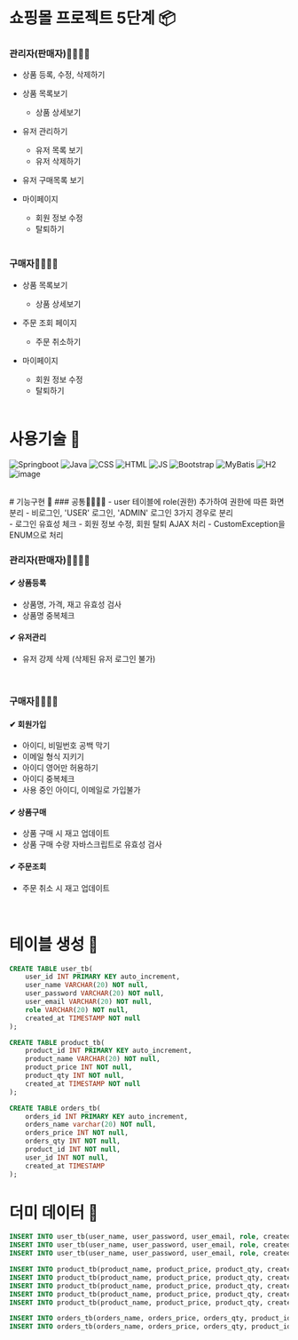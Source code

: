 # 쇼핑몰 프로젝트 5단계 📦
### 관리자(판매자)👷‍♀️👷‍♂️
- 상품 등록, 수정, 삭제하기
- 상품 목록보기
  - 상품 상세보기
- 유저 관리하기
  - 유저 목록 보기
  - 유저 삭제하기
- 유저 구매목록 보기
- 마이페이지
  - 회원 정보 수정
  - 탈퇴하기

  <br/>
### 구매자🙍‍♂️🙍‍♀️
- 상품 목록보기
  - 상품 상세보기
- 주문 조회 페이지
  - 주문 취소하기
- 마이페이지
  - 회원 정보 수정
  - 탈퇴하기
  
  <br/>
# 사용기술 🧪
![Springboot](https://img.shields.io/badge/-Springboot-6DB33F)
![Java](https://img.shields.io/badge/-Java-F09820)
![CSS](https://img.shields.io/badge/-CSS-1572B6)
![HTML](https://img.shields.io/badge/-HTML-E34F26)
![JS](https://img.shields.io/badge/-JavaScript-F7DF1E)
![Bootstrap](https://img.shields.io/badge/-Bootstrap-7952B3)
![MyBatis](https://img.shields.io/badge/-MyBatis-B10000)
![H2](https://img.shields.io/badge/-H2Console-41BDF5)  
![image](https://github.com/controller22/Springboot-Mybatis-Final-Product-buyer/assets/122349890/461c7323-1cba-460c-be41-3f6259cd69cc)

  <br/>
# 기능구현 🔧
### 공통👨‍👩‍👧‍👦
- user 테이블에 role(권한) 추가하여 권한에 따른 화면 분리
  - 비로그인, 'USER' 로그인, 'ADMIN' 로그인 3가지 경우로 분리
    
  <br/>
- 로그인 유효성 체크
- 회원 정보 수정, 회원 탈퇴 AJAX 처리
- CustomException을 ENUM으로 처리
  
   <br/>

### 관리자(판매자)👷‍♀️👷‍♂️
#### ✔ 상품등록
- 상품명, 가격, 재고 유효성 검사
- 상품명 중복체크
#### ✔ 유저관리
- 유저 강제 삭제 (삭제된 유저 로그인 불가)

   <br/>
### 구매자🙍‍♂️🙍‍♀️
#### ✔ 회원가입 
- 아이디, 비밀번호 공백 막기
- 이메일 형식 지키기
- 아이디 영어만 허용하기
- 아이디 중복체크
- 사용 중인 아이디, 이메일로 가입불가

#### ✔ 상품구매
- 상품 구매 시 재고 업데이트
- 상품 구매 수량 자바스크립트로 유효성 검사
#### ✔ 주문조회
- 주문 취소 시 재고 업데이트

   <br/>

# 테이블 생성 📁
```sql
CREATE TABLE user_tb(
	user_id INT PRIMARY KEY auto_increment,
	user_name VARCHAR(20) NOT null,
	user_password VARCHAR(20) NOT null,
	user_email VARCHAR(20) NOT null,
	role VARCHAR(20) NOT null,
	created_at TIMESTAMP NOT null
);

CREATE TABLE product_tb(
	product_id INT PRIMARY KEY auto_increment,
	product_name VARCHAR(20) NOT null,
	product_price INT NOT null,
	product_qty INT NOT null,
	created_at TIMESTAMP NOT null
);

CREATE TABLE orders_tb(
    orders_id INT PRIMARY KEY auto_increment,
    orders_name varchar(20) NOT null,
    orders_price INT NOT null,
    orders_qty INT NOT null,
    product_id INT NOT null,
    user_id INT NOT null,
    created_at TIMESTAMP
);
```
# 더미 데이터 📰
```sql
INSERT INTO user_tb(user_name, user_password, user_email, role, created_at) VALUES ('ssar', '1234', 'ssar@nate.com','USER', NOW());
INSERT INTO user_tb(user_name, user_password, user_email, role, created_at) VALUES ('cos', '1234', 'cos@nate.com', 'USER', NOW());
INSERT INTO user_tb(user_name, user_password, user_email, role, created_at) VALUES ('admin', '1234', 'admin@nate.com', 'ADMIN', NOW());

INSERT INTO product_tb(product_name, product_price, product_qty, created_at) VALUES('바나나', 3000, 98, NOW());
INSERT INTO product_tb(product_name, product_price, product_qty, created_at) VALUES('딸기', 2000, 100, NOW());
INSERT INTO product_tb(product_name, product_price, product_qty, created_at) VALUES('키위', 4000, 85, NOW());
INSERT INTO product_tb(product_name, product_price, product_qty, created_at) VALUES('오렌지', 3500, 50, NOW());
INSERT INTO product_tb(product_name, product_price, product_qty, created_at) VALUES('사과', 1000, 200, NOW());

INSERT INTO orders_tb(orders_name, orders_price, orders_qty, product_id, user_id, created_at) VALUES ('바나나', 3000, 2, 1, 1, NOW());
INSERT INTO orders_tb(orders_name, orders_price, orders_qty, product_id, user_id, created_at)  VALUES ('딸기', 2000, 5, 2, 2, NOW());
```

